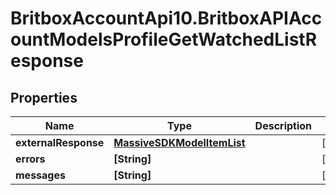 # BritboxAccountApi10.BritboxAPIAccountModelsProfileGetWatchedListResponse

## Properties
Name | Type | Description | Notes
------------ | ------------- | ------------- | -------------
**externalResponse** | [**MassiveSDKModelItemList**](MassiveSDKModelItemList.md) |  | [optional] 
**errors** | **[String]** |  | [optional] 
**messages** | **[String]** |  | [optional] 


